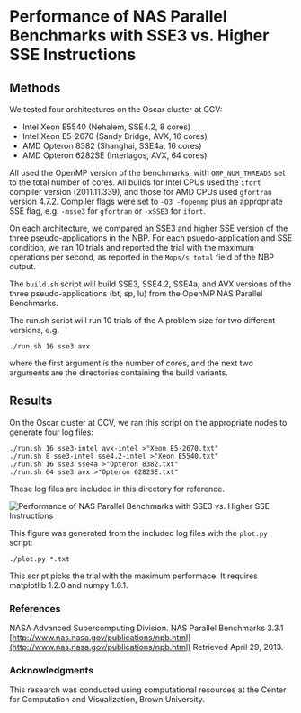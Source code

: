 Performance of NAS Parallel Benchmarks with SSE3 vs. Higher SSE Instructions
============================================================================

## Methods

We tested four architectures on the Oscar cluster at CCV:

* Intel Xeon E5540 (Nehalem, SSE4.2, 8 cores)
* Intel Xeon E5-2670 (Sandy Bridge, AVX, 16 cores)
* AMD Opteron 8382 (Shanghai, SSE4a, 16 cores)
* AMD Opteron 6282SE (Interlagos, AVX, 64 cores)

All used the OpenMP version of the benchmarks, with `OMP_NUM_THREADS` set to
the total number of cores.  All builds for Intel CPUs used the `ifort` compiler
version (2011.11.339), and those for AMD CPUs used `gfortran` version 4.7.2.
Compiler flags were set to `-O3 -fopenmp` plus an appropriate SSE flag, e.g.
`-msse3` for `gfortran` or `-xSSE3` for `ifort`.

On each architecture, we compared an SSE3 and higher SSE version of the three
pseudo-applications in the NBP. For each psuedo-application and SSE condition,
we ran 10 trials and reported the trial with the maximum operations per second,
as reported in the `Mops/s total` field of the NBP output.

The `build.sh` script will build SSE3, SSE4.2, SSE4a, and AVX versions of the
three pseudo-applications (bt, sp, lu) from the OpenMP NAS Parallel Benchmarks.

The run.sh script will run 10 trials of the A problem size for two
different versions, e.g.

    ./run.sh 16 sse3 avx

where the first argument is the number of cores, and the next two arguments
are the directories containing the build variants.

## Results

On the Oscar cluster at CCV, we ran this script on the appropriate nodes to
generate four log files:

    ./run.sh 16 sse3-intel avx-intel >"Xeon E5-2670.txt"
    ./run.sh 8 sse3-intel sse4.2-intel >"Xeon E5540.txt"
    ./run.sh 16 sse3 sse4a >"Opteron 8382.txt"
    ./run.sh 64 sse3 avx >"Opteron 6282SE.txt"

These log files are included in this directory for reference.

![Performance of NAS Parallel Benchmarks with SSE3 vs. Higher SSE Instructions](https://bitbucket.org/mhowison/pymodules/raw/master/npb-test/nas.png)

This figure was generated from the included log files with the `plot.py` script:

    ./plot.py *.txt

This script picks the trial with the maximum performace.  It requires
matplotlib 1.2.0 and numpy 1.6.1.

### References

NASA Advanced Supercomputing Division. NAS Parallel Benchmarks 3.3.1
[http://www.nas.nasa.gov/publications/npb.html](http://www.nas.nasa.gov/publications/npb.html)
Retrieved April 29, 2013.

### Acknowledgments

This research was conducted using computational resources at the Center for
Computation and Visualization, Brown University.

